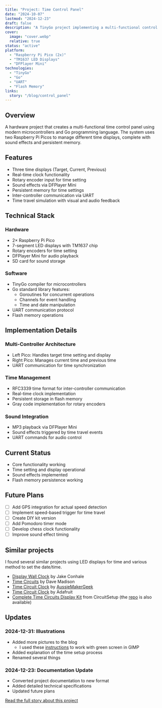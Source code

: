 ```yaml
---
title: "Project: Time Control Panel"
date: "2024-10-07"
lastmod: "2024-12-23"
draft: false
description: "A TinyGo project implementing a multi-functional control panel with knobs and displays"
cover:
  image: "cover.webp"
  relative: true
status: "active"
platform:
  - "Raspberry Pi Pico (2x)"
  - "TM1637 LED Displays"
  - "DFPlayer Mini"
technologies:
  - "TinyGo"
  - "Go"
  - "UART"
  - "Flash Memory"
links:
  story: "/blog/control_panel"
---
```


## Overview

A hardware project that creates a multi-functional time control panel using modern microcontrollers and Go programming language. The system uses two Raspberry Pi Picos to manage different time displays, complete with sound effects and persistent memory.

## Features

- Three time displays (Target, Current, Previous)
- Real-time clock functionality
- Rotary encoder input for time setting
- Sound effects via DFPlayer Mini
- Persistent memory for time settings
- Inter-controller communication via UART
- Time travel simulation with visual and audio feedback

## Technical Stack

### Hardware

- 2× Raspberry Pi Pico
- 7-segment LED displays with TM1637 chip
- Rotary encoders for time setting
- DFPlayer Mini for audio playback
- SD card for sound storage

### Software

- TinyGo compiler for microcontrollers
- Go standard library features:
  - Goroutines for concurrent operations
  - Channels for event handling
  - Time and date manipulation
- UART communication protocol
- Flash memory operations

## Implementation Details

### Multi-Controller Architecture

- Left Pico: Handles target time setting and display
- Right Pico: Manages current time and previous time
- UART communication for time synchronization

### Time Management

- RFC3339 time format for inter-controller communication
- Real-time clock implementation
- Persistent storage in flash memory
- Gray code implementation for rotary encoders

### Sound Integration

- MP3 playback via DFPlayer Mini
- Sound effects triggered by time travel events
- UART commands for audio control

## Current Status

- Core functionality working
- Time setting and display operational
- Sound effects implemented
- Flash memory persistence working

## Future Plans

- [ ] Add GPS integration for actual speed detection
- [ ] Implement speed-based trigger for time travel
- [ ] Create DIY kit version
- [ ] Add Pomodoro timer mode
- [ ] Develop chess clock functionality
- [ ] Improve sound effect timing

## Similar projects

I found several similar projects using LED displays for time and various method to set the date/time.

- [Display Wall Clock](https://www.therpf.com/forums/threads/bttf-time-circuits-display-wall-clock.287602/) by Jake Conhale
- [Time Circuits](https://www.partsnotincluded.com/bttf-time-circuits/) by Dave Madison
- [Time Circuit Clock](https://www.instructables.com/Back-to-the-Future-Time-Circuit-Clock/) by [AussieMakerGeek](https://www.instructables.com/member/AussieMakerGeek/)
- [Time Circuit Clock](https://blog.adafruit.com/2012/07/02/great-scott-delorean-inspired-time-circuit-clock-with-adafruit-gear/) by Adafruit
- [Complete Time Circuits Display Kit](https://circuitsetup.us/product/complete-time-circuits-display-kit/?v=0b3b97fa6688) from CircuitSetup (the [repo](https://github.com/CircuitSetup/Time-Circuits-Display) is also available)

## Updates

### 2024-12-31: Illustrations

- Added more pictures to the blog
  - I used these [instructions](https://filmora.wondershare.com/video-editing-tips/gimp-green-screen.html) to work with green screen in GIMP
- Added explanation of the time setup process
- Renamed several things

### 2024-12-23: Documentation Update

- Converted project documentation to new format
- Added detailed technical specifications
- Updated future plans

[Read the full story about this project](/blog/control_panel)
